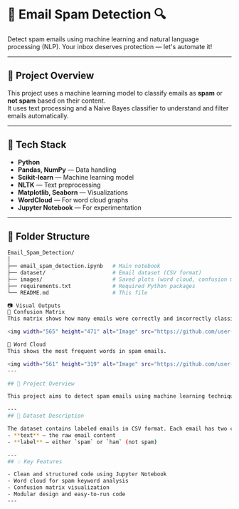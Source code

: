 # 📧 Email Spam Detection 🔍  
Detect spam emails using machine learning and natural language processing (NLP). Your inbox deserves protection — let's automate it!

---

## 🚀 Project Overview

This project uses a machine learning model to classify emails as **spam** or **not spam** based on their content.  
It uses text processing and a Naive Bayes classifier to understand and filter emails automatically.

---

## 🧠 Tech Stack

- **Python**
- **Pandas, NumPy** — Data handling
- **Scikit-learn** — Machine learning model
- **NLTK** — Text preprocessing
- **Matplotlib, Seaborn** — Visualizations
- **WordCloud** — For word cloud graphs
- **Jupyter Notebook** — For experimentation

---

## 📂 Folder Structure

```bash
Email_Spam_Detection/
│
├── email_spam_detection.ipynb   # Main notebook
├── dataset/                     # Email dataset (CSV format)
├── images/                      # Saved plots (word cloud, confusion matrix)
├── requirements.txt             # Required Python packages
└── README.md                    # This file

📷 Visual Outputs
🔹 Confusion Matrix
This matrix shows how many emails were correctly and incorrectly classified.

<img width="565" height="471" alt="Image" src="https://github.com/user-attachments/assets/c6d53e4b-bc75-48db-8748-439a726bf086" />

🔹 Word Cloud
This shows the most frequent words in spam emails.

<img width="561" height="319" alt="Image" src="https://github.com/user-attachments/assets/e0851670-98ab-47b0-bdad-7d93a4c5331c" />
---

## 🚀 Project Overview

This project aims to detect spam emails using machine learning techniques. By analyzing the textual content of emails, the model classifies them as either "Spam" or "Not Spam". It includes preprocessing steps, feature extraction (TF-IDF), model training, evaluation, and visualization.

---
## 📂 Dataset Description

The dataset contains labeled emails in CSV format. Each email has two columns:
- **text** – the raw email content
- **label** – either `spam` or `ham` (not spam)

---
## 💡 Key Features

- Clean and structured code using Jupyter Notebook
- Word cloud for spam keyword analysis
- Confusion matrix visualization
- Modular design and easy-to-run code
---

